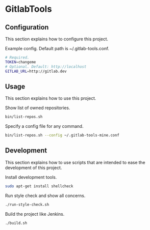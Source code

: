 # GitlabTools

## Configuration

This section explains how to configure this project.

Example config. Default path is ~/.gitlab-tools.conf.

```sh
# Required.
TOKEN=changeme
# Optional. Default: http://localhost
GITLAB_URL=http://gitlab.dev
```


## Usage

This section explains how to use this project.

Show list of owned repositories.

```sh
bin/list-repos.sh
```

Specify a config file for any command.

```sh
bin/list-repos.sh --config ~/.gitlab-tools-mine.conf
```


## Development

This section explains how to use scripts that are intended to ease the development of this project.

Install development tools.

```sh
sudo apt-get install shellcheck
```

Run style check and show all concerns.

```sh
./run-style-check.sh
```

Build the project like Jenkins.

```sh
./build.sh
```
